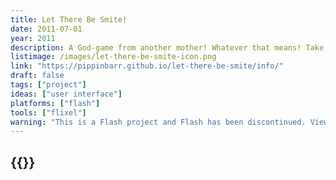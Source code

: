 ```yaml
---
title: Let There Be Smite!
date: 2011-07-01
year: 2011
description: A God-game from another mother! Whatever that means! Take on the Big Job and decide whether to punish or forgive all the Sinners in the world! If you get sick of them, just flood the planet!
listimage: /images/let-there-be-smite-icon.png
link: "https://pippinbarr.github.io/let-there-be-smite/info/"
draft: false
tags: ["project"]
ideas: ["user interface"]
platforms: ["flash"]
tools: ["flixel"]
warning: "This is a Flash project and Flash has been discontinued. View the game's page for more information."
---
```


## {{<param title >}}
